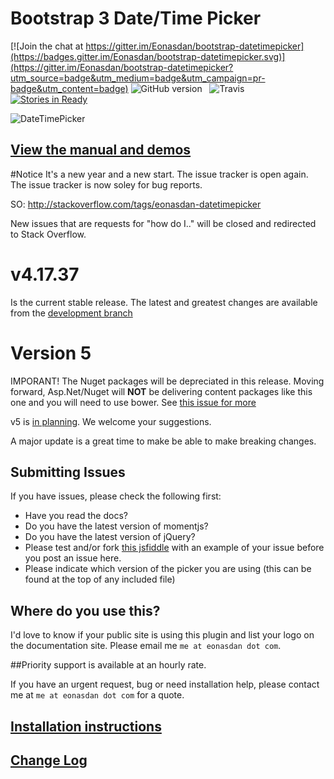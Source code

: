 # Bootstrap 3 Date/Time Picker

[![Join the chat at https://gitter.im/Eonasdan/bootstrap-datetimepicker](https://badges.gitter.im/Eonasdan/bootstrap-datetimepicker.svg)](https://gitter.im/Eonasdan/bootstrap-datetimepicker?utm_source=badge&utm_medium=badge&utm_campaign=pr-badge&utm_content=badge)
![GitHub version](https://badge.fury.io/gh/Eonasdan%2Fbootstrap-datetimepicker.png)&nbsp;&nbsp;&nbsp;![Travis](https://travis-ci.org/Eonasdan/bootstrap-datetimepicker.svg?branch=development)&nbsp;&nbsp;&nbsp;[![Stories in Ready](https://badge.waffle.io/Eonasdan/bootstrap-datetimepicker.png?label=ready&title=Ready)](https://waffle.io/Eonasdan/bootstrap-datetimepicker)

![DateTimePicker](http://i.imgur.com/nfnvh5g.png)

## [View the manual and demos](http://eonasdan.github.io/bootstrap-datetimepicker/)

#Notice
It's a new year and a new start. The issue tracker is open again.
The issue tracker is now soley for bug reports.

SO: http://stackoverflow.com/tags/eonasdan-datetimepicker

New issues that are requests for "how do I.." will be closed and redirected to Stack Overflow.

# v4.17.37

Is the current stable release. The latest and greatest changes are available from the [development branch](https://github.com/Eonasdan/bootstrap-datetimepicker/tree/development)

# Version 5

IMPORANT! The Nuget packages will be depreciated in this release. Moving forward, Asp.Net/Nuget will **NOT** be delivering content packages like this one and you will need to use bower. See [this issue for more]( https://github.com/Eonasdan/bootstrap-datetimepicker/issues/1128)

v5 is [in planning](https://github.com/Eonasdan/bootstrap-datetimepicker/issues/841). We welcome your suggestions.

A major update is a great time to make be able to make breaking changes.

## Submitting Issues
If you have issues, please check the following first:
* Have you read the docs? 
* Do you have the latest version of momentjs?
* Do you have the latest version of jQuery?
* Please test and/or fork [this jsfiddle](http://jsfiddle.net/Eonasdan/0Ltv25o8/) with an example of your issue before you post an issue here. 
* Please indicate which version of the picker you are using (this can be found at the top of any included file)

## Where do you use this?
I'd love to know if your public site is using this plugin and list your logo on the documentation site. Please email me `me at eonasdan dot com`.

##Priority support is available at an hourly rate. 

If you have an urgent request, bug or need installation help, please contact me at `me at eonasdan dot com` for a quote.

## [Installation instructions](http://eonasdan.github.io/bootstrap-datetimepicker/Installing/)

## [Change Log](http://eonasdan.github.io/bootstrap-datetimepicker/Changelog/)
